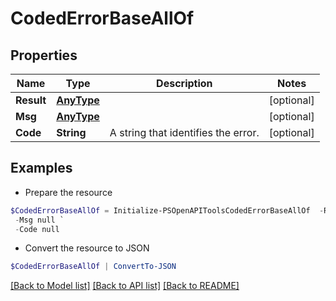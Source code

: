 # CodedErrorBaseAllOf
## Properties

Name | Type | Description | Notes
------------ | ------------- | ------------- | -------------
**Result** | [**AnyType**](.md) |  | [optional] 
**Msg** | [**AnyType**](.md) |  | [optional] 
**Code** | **String** | A string that identifies the error.  | [optional] 

## Examples

- Prepare the resource
```powershell
$CodedErrorBaseAllOf = Initialize-PSOpenAPIToolsCodedErrorBaseAllOf  -Result null `
 -Msg null `
 -Code null
```

- Convert the resource to JSON
```powershell
$CodedErrorBaseAllOf | ConvertTo-JSON
```

[[Back to Model list]](../README.md#documentation-for-models) [[Back to API list]](../README.md#documentation-for-api-endpoints) [[Back to README]](../README.md)

